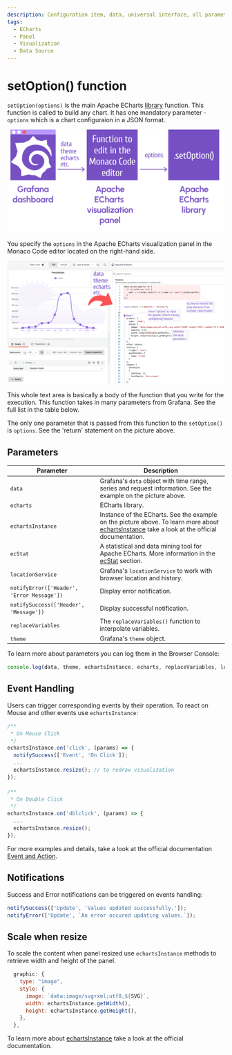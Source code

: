 ```yaml
---
description: Configuration item, data, universal interface, all parameters and data can all be modified through `setOption()` function in the plugin's options.
tags:
  - ECharts
  - Panel
  - Visualization
  - Data Source
---
```


# setOption() function

`setOption(options)` is the main Apache ECharts <u>library</u> function. This function is called to build any chart. It has one mandatory parameter - `options` which is a chart configuraion in a JSON format.

![setOptions Schema](img/schema.png)

You specify the `options` in the Apache ECharts visualization panel in the Monaco Code editor located on the right-hand side. 

![setOptions Function](img/function.png)

This whole text area is basically a body of the function that you write for the execution. This function takes in many parameters from Grafana. See the full list in the table below.

The only one parameter that is passed from this function to the `setOption()` is `options`. See the 'return' statement on the picture above.
 
## Parameters

| Parameter | Description |
| -- | -- |
| `data` | Grafana's `data` object with time range, series and request information. See the example on the picture above. |
| `echarts` | ECharts library. |
| `echartsInstance` | Instance of the ECharts. See the example on the picture above. To learn more about [echartsInstance](https://echarts.apache.org/en/api.html#echartsInstance) take a look at the official documentation.|
| `ecStat` | A statistical and data mining tool for Apache ECharts. More information in the [ecStat](tutorials/ecstat) section. |
| `locationService` | Grafana's `locationService` to work with browser location and history. |
| `notifyError(['Header', 'Error Message'])` | Display error notification. |
| `notifySuccess(['Header', 'Message'])` | Display successful notification. |
| `replaceVariables` | The `replaceVariables()` function to interpolate variables. |
| `theme` | Grafana's `theme` object. |


To learn more about parameters you can log them in the Browser Console:

```javascript
console.log(data, theme, echartsInstance, echarts, replaceVariables, locationService);
```

## Event Handling

Users can trigger corresponding events by their operation. To react on Mouse and other events use `echartsInstance`:

```javascript
/**
 * On Mouse Click
 */
echartsInstance.on('click', (params) => {
  notifySuccess(['Event', 'On Click']);
  ...
  echartsInstance.resize(); // to redraw visualization
});

/**
 * On Double Click
 */
echartsInstance.on('dblclick', (params) => {
  ...
  echartsInstance.resize();
});
```

For more examples and details, take a look at the official documentation [Event and Action](https://apache.github.io/echarts-handbook/en/concepts/event/).

## Notifications

Success and Error notifications can be triggered on events handling:

```javascript
notifySuccess(['Update', 'Values updated successfully.']);
notifyError(['Update', `An error occured updating values.`]);
```

## Scale when resize

To scale the content when panel resized use `echartsInstance` methods to retrieve width and height of the panel.

```javascript
  graphic: {
    type: "image",
    style: {
      image: `data:image/svg+xml;utf8,${SVG}`,
      width: echartsInstance.getWidth(),
      height: echartsInstance.getHeight(),
    },
  },
```

To learn more about [echartsInstance](https://echarts.apache.org/en/api.html#echartsInstance) take a look at the official documentation.
